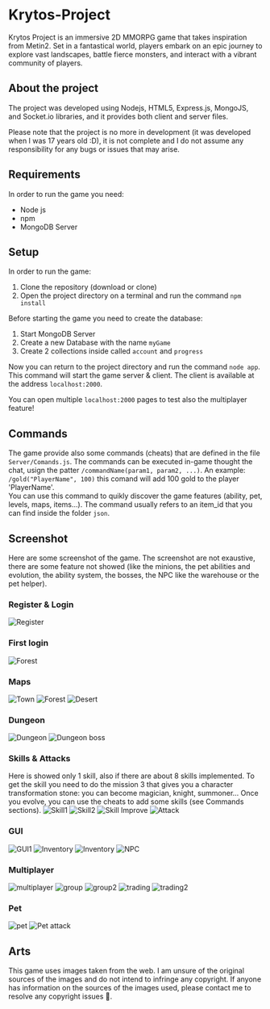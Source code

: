 # Krytos-Project
Krytos Project is an immersive 2D MMORPG game that takes inspiration from Metin2. 
Set in a fantastical world, players embark on an epic journey to explore vast landscapes, battle fierce monsters, and interact with a vibrant community of players.

## About the project
The project was developed using Nodejs, HTML5, Express.js, MongoJS, and Socket.io libraries, and it provides both client and server files.

Please note that the project is no more in development (it was developed when I was 17 years old :D), it is not complete and I do not assume any responsibility for any bugs or issues that may arise.

## Requirements
In order to run the game you need:

- Node js
- npm
- MongoDB Server

## Setup
In order to run the game:
1. Clone the repository (download or clone)
2. Open the project directory on a terminal and run the command `` npm install ``

Before starting the game you need to create the database:
1. Start MongoDB Server
2. Create a new Database with the name `` myGame ``
3. Create 2 collections inside called `` account `` and `` progress ``

Now you can return to the project directory and run the command `` node app ``. 
This command will start the game server & client. 
The client is available at the address `` localhost:2000 ``.

You can open multiple `` localhost:2000 `` pages to test also the multiplayer feature!

## Commands
The game provide also some commands (cheats) that are defined in the file `` Server/Comands.js ``. The commands can be executed in-game thought the chat, usign the patter `` /commandName(param1, param2, ...) ``. An example: `` /gold("PlayerName", 100) `` this comand will add 100 gold to the player 'PlayerName'. <br> You can use this command to quikly discover the game features (ability, pet, levels, maps, items...). The command usually refers to an item_id that you can find inside the folder `` json ``. 

## Screenshot
Here are some screenshot of the game. The screenshot are not exaustive, there are some feature not showed (like the minions, the pet abilities and evolution, the ability system, the bosses, the NPC like the warehouse or the pet helper).

### Register & Login
![Register](doc/register.png?raw=true)

### First login
![Forest](doc/first_login.png?raw=true)

### Maps
![Town](doc/town.png?raw=true)
![Forest](doc/forest1.png?raw=true)
![Desert](doc/desert.png?raw=true)

### Dungeon
![Dungeon](doc/dungeon.png?raw=true)
![Dungeon boss](doc/dungeon2.png?raw=true)

### Skills & Attacks
Here is showed only 1 skill, also if there are about 8 skills implemented. To get the skill you need to do the mission 3 that gives you a character transformation stone: you can become magician, knight, summoner... Once you evolve, you can use the cheats to add some skills (see Commands sections).
![Skill1](doc/skill1.png?raw=true)
![Skill2](doc/skill2.png?raw=true)
![Skill Improve](doc/skill_improve.png?raw=true)
![Attack](doc/forest2.png?raw=true)

### GUI
![GUI1](doc/status.png?raw=true)
![Inventory](doc/inventory.png?raw=true)
![Inventory](doc/mission.png?raw=true)
![NPC](doc/teleporter.png?raw=true)

### Multiplayer
![multiplayer](doc/multiplayer.png?raw=true)
![group](doc/group.png?raw=true)
![group2](doc/group2.png?raw=true)
![trading](doc/trading.png?raw=true)
![trading2](doc/trading2.png?raw=true)

### Pet
![pet](doc/pet.png?raw=true)
![Pet attack](doc/pet_attack.png?raw=true)

## Arts
This game uses images taken from the web. I am unsure of the original sources of the images and do not intend to infringe any copyright. If anyone has information on the sources of the images used, please contact me to resolve any copyright issues :pray:.
